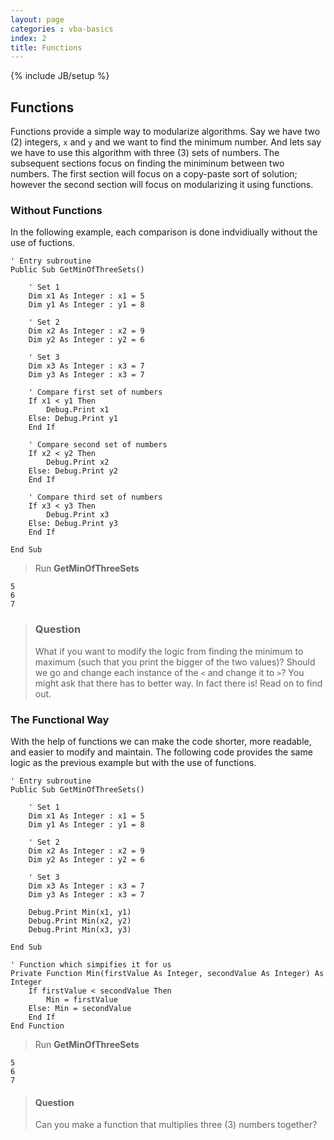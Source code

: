 ```yaml
---
layout: page
categories : vba-basics
index: 2
title: Functions
---
```

{% include JB/setup %}

## Functions

Functions provide a simple way to modularize algorithms. Say we have two (2) integers, `x` and `y` and we want to find the minimum number. And lets say we have to use this algorithm with three (3) sets of numbers. The subsequent sections focus on finding the miniminum between two numbers. The first section will focus on a copy-paste sort of solution; however the second section will focus on modularizing it using functions.

### Without Functions

In the following example, each comparison is done indvidiually without the use of fuctions.

```vb.net
' Entry subroutine
Public Sub GetMinOfThreeSets()

    ' Set 1
    Dim x1 As Integer : x1 = 5
    Dim y1 As Integer : y1 = 8

    ' Set 2
    Dim x2 As Integer : x2 = 9
    Dim y2 As Integer : y2 = 6

    ' Set 3
    Dim x3 As Integer : x3 = 7
    Dim y3 As Integer : x3 = 7

    ' Compare first set of numbers
    If x1 < y1 Then
        Debug.Print x1
    Else: Debug.Print y1
    End If

    ' Compare second set of numbers
    If x2 < y2 Then
        Debug.Print x2
    Else: Debug.Print y2
    End If

    ' Compare third set of numbers
    If x3 < y3 Then
        Debug.Print x3
    Else: Debug.Print y3
    End If

End Sub
```

> Run **GetMinOfThreeSets**

```
5
6
7
```

> ### Question
> What if you want to modify the logic from finding the minimum to maximum (such that you print the bigger of the two values)? Should we go and change each instance of the `<` and change it to `>`?
> You might ask that there has to better way. In fact there is! Read on to find out.

### The Functional Way

With the help of functions we can make the code shorter, more readable, and easier to modify and maintain. The following code provides the same logic as the previous example but with the use of functions.

```vb.net
' Entry subroutine
Public Sub GetMinOfThreeSets()

    ' Set 1
    Dim x1 As Integer : x1 = 5
    Dim y1 As Integer : y1 = 8

    ' Set 2
    Dim x2 As Integer : x2 = 9
    Dim y2 As Integer : y2 = 6

    ' Set 3
    Dim x3 As Integer : x3 = 7
    Dim y3 As Integer : x3 = 7

    Debug.Print Min(x1, y1)
    Debug.Print Min(x2, y2)
    Debug.Print Min(x3, y3)

End Sub

' Function which simpifies it for us
Private Function Min(firstValue As Integer, secondValue As Integer) As Integer
    If firstValue < secondValue Then
        Min = firstValue
    Else: Min = secondValue
    End If
End Function
```

> Run **GetMinOfThreeSets**

```
5
6
7
```

> #### Question
> Can you make a function that multiplies three (3) numbers together?
